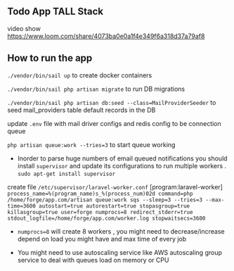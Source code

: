 
## Todo App TALL Stack
video show
https://www.loom.com/share/4073ba0e0a1f4e349f6a318d37a79af8

## How to run the app 
`./vendor/bin/sail up` to create docker containers

`./vendor/bin/sail php artisan migrate` to run DB migrations 

`./vendor/bin/sail php artisan db:seed --class=MailProviderSeeder` to seed mail_providers table default records in the DB

update `.env` file with mail driver configs and redis config to be connection queue


`php artisan queue:work --tries=3`  to start queue working

- Inorder to parse huge numbers of email queued notifications 
you should install `supervisor` and update its configurations to run multiple workers .
`sudo apt-get install supervisor`

create file `/etc/supervisor/laravel-worker.conf`
[program:laravel-worker]
`process_name=%(program_name)s_%(process_num)02d
command=php /home/forge/app.com/artisan queue:work sqs --sleep=3 --tries=3 --max-time=3600
autostart=true
autorestart=true
stopasgroup=true
killasgroup=true
user=forge
numprocs=8
redirect_stderr=true
stdout_logfile=/home/forge/app.com/worker.log
stopwaitsecs=3600`

- `numprocs=8` will create 8 workers , you might need to decrease/increase depend on load you might have and max time of every job

- You might need to use autoscaling service like AWS autoscaling group service to deal with queues load on memory or CPU 


